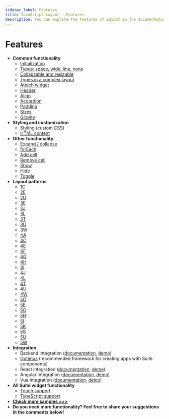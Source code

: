 ```yaml
---
sidebar_label: Features
title: JavaScript Layout - Features 
description: You can explore the features of Layout in the documentation of the DHTMLX JavaScript UI library. Browse developer guides and API reference, try out code examples and live demos, and download a free 30-day evaluation version of DHTMLX Suite 7.
---
```


# Features

- **Common functionality**
  - [Initialization](https://snippet.dhtmlx.com/ls3cbcys)
  - [Types: space, wide, line, none](https://snippet.dhtmlx.com/9ge1a4zx)
  - [Collapsable and resizable](https://snippet.dhtmlx.com/f1f49n35)
  - [Types in a complex layout](https://snippet.dhtmlx.com/w00fgl57)
  - [Attach widget](https://snippet.dhtmlx.com/6wuxj6sh)
  - [Header](https://snippet.dhtmlx.com/bxqnzesl)
  - [Align](https://snippet.dhtmlx.com/4w1033c9)
  - [Accordion](https://snippet.dhtmlx.com/r2e0y6n7)
  - [Padding](https://snippet.dhtmlx.com/tk6tpwwv)
  - [Sizes](https://snippet.dhtmlx.com/miej9gb9)
  - [Gravity](https://snippet.dhtmlx.com/1u521djj)
- **Styling and customization**
  - [Styling (custom CSS)](https://snippet.dhtmlx.com/pwxmf0lx)
  - [HTML content](https://snippet.dhtmlx.com/6x76kgyq)
- **Other functionality**
  - [Expand / collapse](https://snippet.dhtmlx.com/h0wtlpyk)
  - [forEach](https://snippet.dhtmlx.com/9hfntqpy)
  - [Add cell](https://snippet.dhtmlx.com/n7bfbmfe)
  - [Remove cell](https://snippet.dhtmlx.com/tnujp7jk)
  - [Show](https://snippet.dhtmlx.com/v0q7gq26)
  - [Hide](https://snippet.dhtmlx.com/u0jd8ah3)
  - [Toggle](https://snippet.dhtmlx.com/t38tqk0k)
- **Layout patterns**
  - [1C](https://snippet.dhtmlx.com/mzlodj28)
  - [2E](https://snippet.dhtmlx.com/1oqx20ve)
  - [2U](https://snippet.dhtmlx.com/yr9mapji)
  - [3E](https://snippet.dhtmlx.com/v0w2p60c)
  - [3J](https://snippet.dhtmlx.com/p0fllgaa)
  - [3L](https://snippet.dhtmlx.com/bozlxz69)
  - [3T](https://snippet.dhtmlx.com/jnq5cnc7)
  - [3U](https://snippet.dhtmlx.com/678w7hgb)
  - [3W](https://snippet.dhtmlx.com/ag01de2d)
  - [4A](https://snippet.dhtmlx.com/gjr6j6ud)
  - [4C](https://snippet.dhtmlx.com/ww1qk9u7)
  - [4E](https://snippet.dhtmlx.com/m6nlb0bf)
  - [4F](https://snippet.dhtmlx.com/l4q0cth9)
  - [4G](https://snippet.dhtmlx.com/mwrfozsu)
  - [4H](https://snippet.dhtmlx.com/5ekykk2n)
  - [4I](https://snippet.dhtmlx.com/1c9yzjeu)
  - [4J](https://snippet.dhtmlx.com/8km3g1k2)
  - [4L](https://snippet.dhtmlx.com/1nqgjnqy)
  - [4T](https://snippet.dhtmlx.com/4v52yj8w)
  - [4U](https://snippet.dhtmlx.com/2s9pdfhv)
  - [4W](https://snippet.dhtmlx.com/uwb6hql7)
  - [5C](https://snippet.dhtmlx.com/rkpj3k4h)
  - [5E](https://snippet.dhtmlx.com/wnn4xfu4)
  - [5G](https://snippet.dhtmlx.com/v8zw7jzr)
  - [5H](https://snippet.dhtmlx.com/xr6jv9kk)
  - [5I](https://snippet.dhtmlx.com/873bxvak)
  - [5K](https://snippet.dhtmlx.com/v81rvnep)
  - [5S](https://snippet.dhtmlx.com/udo1jwmw)
  - [5U](https://snippet.dhtmlx.com/khbg58k4)
  - [5W](https://snippet.dhtmlx.com/jo5z28kr)
- **Integration**
  - Backend integration ([documentation](integration/suite_and_backend.md), [demo](https://github.com/DHTMLX/nodejs-suite-demo))
  - [Optimus](optimus_guides/index.md) (recommended framework for creating apps with Suite components)
  - React integration ([documentation](integration/suite_and_react.md), [demo](https://github.com/DHTMLX/react-widgets))
  - Angular integration ([documentation](integration/suite_and_angular.md), [demo](https://github.com/DHTMLX/angular-suite-demo))
  - Vue integration ([documentation](integration/suite_and_vue.md), [demo](https://github.com/DHTMLX/vue-suite-demo))
- **All Suite widget functionality**
  - [Touch support](https://snippet.dhtmlx.com/q3cu6x1a)
  - [TypeScript support](common_features/using_typescript.md)
- [**Check more samples >>>**](https://snippet.dhtmlx.com/all?text=layout)
- **Do you need more functionality? Feel free to share your suggestions in the comments below!**

